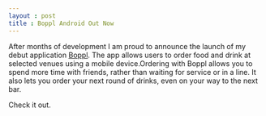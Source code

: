 ```yaml
---
layout : post
title : Boppl Android Out Now
---
```


After months of development I am proud to announce the launch of my debut application [Boppl](https://play.google.com/store/apps/details?id=me.boppl). The app allows users to order food and drink at selected venues using a mobile device.Ordering with Boppl allows you to spend more time with friends, rather than waiting for service or in a line. It also lets you order your next round of drinks, even on your way to the next bar.

Check it out.